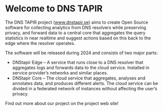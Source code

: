 # Welcome to DNS TAPIR

The DNS TAPIR project (www.dnstapir.se) aims to create Open Source software for collecting analytics from DNS resolvers while
preserving privacy, and forward data to a central core that aggregates the query statistics in near realtime and suggest
actions based on this back to the edge where the resolver operates.

The software will be released during 2024 and consists of two major parts:

- DNStapir Edge – A service that runs close to a DNS resolver that aggregates logs and
  forwards data to the cloud service. Installed in service provider’s networks and similar places.
- DNStapir Core – The cloud service that aggregates, analyses and annotates data, and produces
  different alerts. The cloud service can be divided in a federated network of instances without affecting
  the user’s privacy.

Find out more about our project on the project web site!
